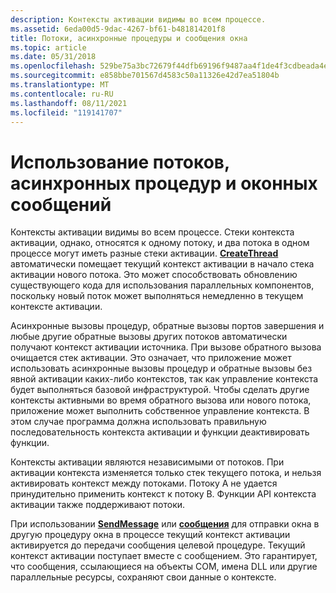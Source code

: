 ```yaml
---
description: Контексты активации видимы во всем процессе.
ms.assetid: 6eda00d5-9dac-4267-bf61-b481814201f8
title: Потоки, асинхронные процедуры и сообщения окна
ms.topic: article
ms.date: 05/31/2018
ms.openlocfilehash: 529be75a3bc72679f44dfb69196f9487aa4f1de4f3cdbeada4ec89e26f05d646
ms.sourcegitcommit: e858bbe701567d4583c50a11326e42d7ea51804b
ms.translationtype: MT
ms.contentlocale: ru-RU
ms.lasthandoff: 08/11/2021
ms.locfileid: "119141707"
---
```

# <a name="using-threads-asynchronous-procedures-and-window-messages"></a>Использование потоков, асинхронных процедур и оконных сообщений

Контексты активации видимы во всем процессе. Стеки контекста активации, однако, относятся к одному потоку, и два потока в одном процессе могут иметь разные стеки активации. [**CreateThread**](/windows/desktop/api/processthreadsapi/nf-processthreadsapi-createthread) автоматически помещает текущий контекст активации в начало стека активации нового потока. Это может способствовать обновлению существующего кода для использования параллельных компонентов, поскольку новый поток может выполняться немедленно в текущем контексте активации.

Асинхронные вызовы процедур, обратные вызовы портов завершения и любые другие обратные вызовы других потоков автоматически получают контекст активации источника. При вызове обратного вызова очищается стек активации. Это означает, что приложение может использовать асинхронные вызовы процедур и обратные вызовы без явной активации каких-либо контекстов, так как управление контекста будет выполняться базовой инфраструктурой. Чтобы сделать другие контексты активными во время обратного вызова или нового потока, приложение может выполнить собственное управление контекста. В этом случае программа должна использовать правильную последовательность контекста активации и функции деактивировать функции.

Контексты активации являются независимыми от потоков. При активации контекста изменяется только стек текущего потока, и нельзя активировать контекст между потоками. Потоку A не удается принудительно применить контекст к потоку B. Функции API контекста активации также поддерживают потоки.

При использовании [**SendMessage**](/windows/win32/api/winuser/nf-winuser-sendmessage) или [**сообщения**](/windows/win32/api/winuser/nf-winuser-postmessagea) для отправки окна в другую процедуру окна в процессе текущий контекст активации активируется до передачи сообщения целевой процедуре. Текущий контекст активации поступает вместе с сообщением. Это гарантирует, что сообщения, ссылающиеся на объекты COM, имена DLL или другие параллельные ресурсы, сохраняют свои данные о контексте.

 

 
